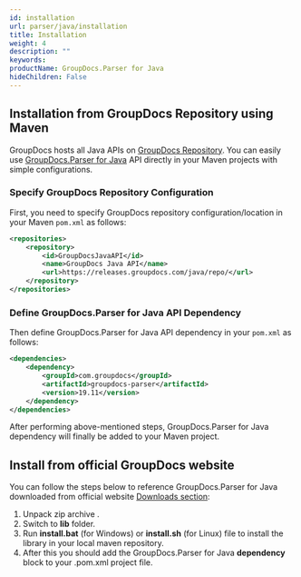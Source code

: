 ```yaml
---
id: installation
url: parser/java/installation
title: Installation
weight: 4
description: ""
keywords:
productName: GroupDocs.Parser for Java
hideChildren: False
---
```

## Installation from GroupDocs Repository using Maven

GroupDocs hosts all Java APIs on [GroupDocs Repository](https://releases.groupdocs.com/java/repo/). You can easily use [GroupDocs.Parser for Java](https://releases.groupdocs.com/java/repo/com/groupdocs/groupdocs-parser/) API directly in your Maven projects with simple configurations.

### Specify GroupDocs Repository Configuration

First, you need to specify GroupDocs repository configuration/location in your Maven `pom.xml` as follows:

```xml
<repositories>
    <repository>
        <id>GroupDocsJavaAPI</id>
        <name>GroupDocs Java API</name>
        <url>https://releases.groupdocs.com/java/repo/</url>
    </repository>
</repositories>
```

### Define GroupDocs.Parser for Java API Dependency

Then define GroupDocs.Parser for Java API dependency in your `pom.xml` as follows:

```xml
<dependencies>
    <dependency>
        <groupId>com.groupdocs</groupId>
        <artifactId>groupdocs-parser</artifactId>
        <version>19.11</version>
    </dependency>
</dependencies>
```

After performing above-mentioned steps, GroupDocs.Parser for Java dependency will finally be added to your Maven project.

## Install from official GroupDocs website

You can follow the steps below to reference GroupDocs.Parser for Java downloaded from official website [Downloads section](https://downloads.groupdocs.com/parser/java):

1.  Unpack zip archive .
2.  Switch to **lib** folder.
3.  Run **install.bat** (for Windows) or **install.sh** (for Linux) file to install the library in your local maven repository.
4.  After this you should add the GroupDocs.Parser for Java **dependency** block to your .pom.xml project file.
